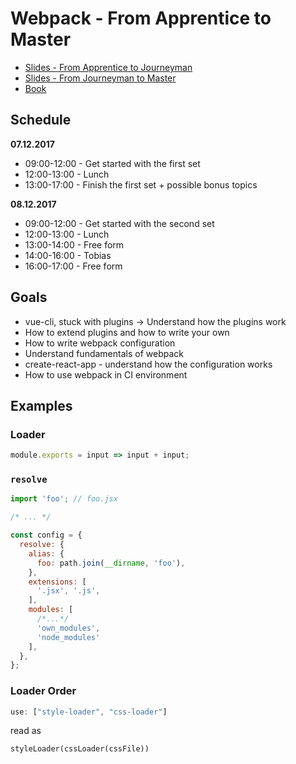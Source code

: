 # Webpack - From Apprentice to Master

* [Slides - From Apprentice to Journeyman](https://presentations.survivejs.com/webpack-from-apprentice-to-journeyman/)
* [Slides - From Journeyman to Master](https://presentations.survivejs.com/webpack-from-journeyman-to-master/)
* [Book](https://survivejs.com/webpack/)

## Schedule

**07.12.2017**

* 09:00-12:00 - Get started with the first set
* 12:00-13:00 - Lunch
* 13:00-17:00 - Finish the first set + possible bonus topics

**08.12.2017**

* 09:00-12:00 - Get started with the second set
* 12:00-13:00 - Lunch
* 13:00-14:00 - Free form
* 14:00-16:00 - Tobias
* 16:00-17:00 - Free form

## Goals

* vue-cli, stuck with plugins -> Understand how the plugins work
* How to extend plugins and how to write your own
* How to write webpack configuration
* Understand fundamentals of webpack
* create-react-app - understand how the configuration works
* How to use webpack in CI environment

## Examples

### Loader

```javascript
module.exports = input => input + input;
```

### `resolve`

```javascript
import 'foo'; // foo.jsx

/* ... */
```

```javascript
const config = {
  resolve: {
    alias: {
      foo: path.join(__dirname, 'foo'),
    },
    extensions: [
      '.jsx', '.js',
    ],
    modules: [
      /*...*/
      'own_modules',
      'node_modules'
    ],
  },
};
```

### Loader Order

```javascript
use: ["style-loader", "css-loader"]
```

read as

```
styleLoader(cssLoader(cssFile))
```
